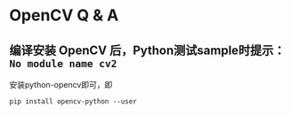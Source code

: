# OpenCV Q & A

## 编译安装 OpenCV 后，Python测试sample时提示：`No module name cv2`

安装python-opencv即可，即

```shell
pip install opencv-python --user
```

